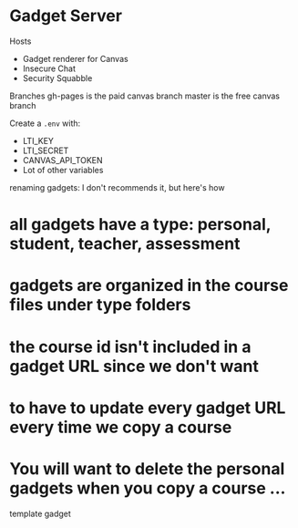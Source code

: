 # Gadget Server

Hosts
* Gadget renderer for Canvas
* Insecure Chat
* Security Squabble

Branches
gh-pages is the paid canvas branch
master is the free canvas branch

Create a `.env` with: 
* LTI_KEY
* LTI_SECRET
* CANVAS_API_TOKEN
* Lot of other variables

renaming gadgets: I don't recommends it, but here's how

# all gadgets have a type: personal, student, teacher, assessment
# gadgets are organized in the course files under type folders

# the course id isn't included in a gadget URL since we don't want 
# to have to update every gadget URL every time we copy a course

# You will want to delete the personal gadgets when you copy a course ...

template gadget